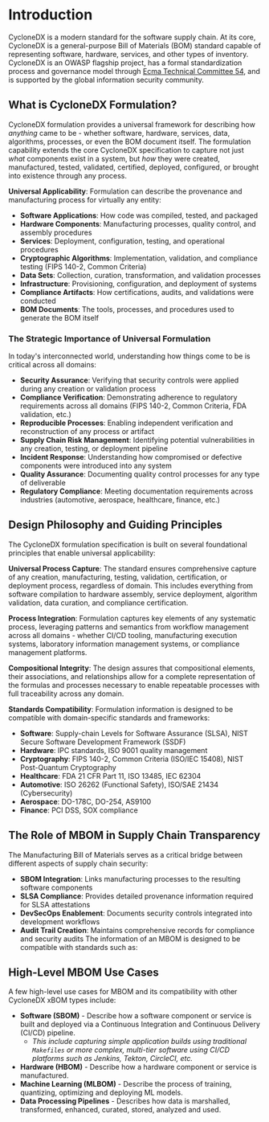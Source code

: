 # Introduction
CycloneDX is a modern standard for the software supply chain. At its core, CycloneDX is a general-purpose Bill of
Materials (BOM) standard capable of representing software, hardware, services, and other types of inventory. CycloneDX 
is an OWASP flagship project, has a formal standardization process and governance model through 
[Ecma Technical Committee 54](https://tc54.org), and is supported by the global information security community.

## What is CycloneDX Formulation?

CycloneDX formulation provides a universal framework for describing how *anything* came to be - whether software, hardware, services, data, algorithms, processes, or even the BOM document itself. The formulation capability extends the core CycloneDX specification to capture not just *what* components exist in a system, but *how* they were created, manufactured, tested, validated, certified, deployed, configured, or brought into existence through any process.

**Universal Applicability**: Formulation can describe the provenance and manufacturing process for virtually any entity:
- **Software Applications**: How code was compiled, tested, and packaged
- **Hardware Components**: Manufacturing processes, quality control, and assembly procedures
- **Services**: Deployment, configuration, testing, and operational procedures
- **Cryptographic Algorithms**: Implementation, validation, and compliance testing (FIPS 140-2, Common Criteria)
- **Data Sets**: Collection, curation, transformation, and validation processes
- **Infrastructure**: Provisioning, configuration, and deployment of systems
- **Compliance Artifacts**: How certifications, audits, and validations were conducted
- **BOM Documents**: The tools, processes, and procedures used to generate the BOM itself

### The Strategic Importance of Universal Formulation

In today's interconnected world, understanding how things come to be is critical across all domains:

- **Security Assurance**: Verifying that security controls were applied during any creation or validation process
- **Compliance Verification**: Demonstrating adherence to regulatory requirements across all domains (FIPS 140-2, Common Criteria, FDA validation, etc.)
- **Reproducible Processes**: Enabling independent verification and reconstruction of any process or artifact
- **Supply Chain Risk Management**: Identifying potential vulnerabilities in any creation, testing, or deployment pipeline
- **Incident Response**: Understanding how compromised or defective components were introduced into any system
- **Quality Assurance**: Documenting quality control processes for any type of deliverable
- **Regulatory Compliance**: Meeting documentation requirements across industries (automotive, aerospace, healthcare, finance, etc.)

## Design Philosophy and Guiding Principles

The CycloneDX formulation specification is built on several foundational principles that enable universal applicability:

**Universal Process Capture**: The standard ensures comprehensive capture of any creation, manufacturing, testing, validation, certification, or deployment process, regardless of domain. This includes everything from software compilation to hardware assembly, service deployment, algorithm validation, data curation, and compliance certification.

**Process Integration**: Formulation captures key elements of any systematic process, leveraging patterns and semantics from workflow management across all domains - whether CI/CD tooling, manufacturing execution systems, laboratory information management systems, or compliance management platforms.

**Compositional Integrity**: The design assures that compositional elements, their associations, and relationships allow for a complete representation of the formulas and processes necessary to enable repeatable processes with full traceability across any domain.

**Standards Compatibility**: Formulation information is designed to be compatible with domain-specific standards and frameworks:
- **Software**: Supply-chain Levels for Software Assurance (SLSA), NIST Secure Software Development Framework (SSDF)
- **Hardware**: IPC standards, ISO 9001 quality management
- **Cryptography**: FIPS 140-2, Common Criteria (ISO/IEC 15408), NIST Post-Quantum Cryptography
- **Healthcare**: FDA 21 CFR Part 11, ISO 13485, IEC 62304
- **Automotive**: ISO 26262 (Functional Safety), ISO/SAE 21434 (Cybersecurity)
- **Aerospace**: DO-178C, DO-254, AS9100
- **Finance**: PCI DSS, SOX compliance

## The Role of MBOM in Supply Chain Transparency

The Manufacturing Bill of Materials serves as a critical bridge between different aspects of supply chain security:

- **SBOM Integration**: Links manufacturing processes to the resulting software components
- **SLSA Compliance**: Provides detailed provenance information required for SLSA attestations
- **DevSecOps Enablement**: Documents security controls integrated into development workflows
- **Audit Trail Creation**: Maintains comprehensive records for compliance and security audits
The information of an MBOM is designed to be compatible with standards such as:

## High-Level MBOM Use Cases


A few high-level use cases for MBOM and its compatibility with other CycloneDX xBOM types include:

* **Software (SBOM)** - Describe how a software component or service is built and deployed via a Continuous Integration and Continuous Delivery (CI/CD) pipeline.
  * *This include capturing simple application builds using traditional `Makefiles`  or more complex, multi-tier software using CI/CD platforms such as Jenkins, Tekton, CircleCI, etc.*
* **Hardware (HBOM)** - Describe how a hardware component or service is manufactured.
* **Machine Learning (MLBOM)** - Describe the process of training, quantizing, optimizing and deploying ML models.
* **Data Processing Pipelines** - Describes how data is marshalled, transformed, enhanced, curated, stored, analyzed and used. 

<div style="page-break-after: always; visibility: hidden">
\newpage
</div>
